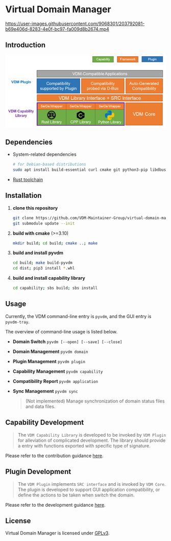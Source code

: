 # Virtual Domain Manager



https://user-images.githubusercontent.com/9068301/203792081-b69e406d-8283-4e0f-bc97-fa009d8b2674.mp4



## Introduction
<p align="center">
  <img src="./previews/structure.png" width="650px" />
</p> 



## Dependencies

- System-related dependencies
  ```bash
  # for Debian-based distributions
  sudo apt install build-essential curl cmake git python3-pip libdbus-1-dev libglib2.0-dev
  ```

- [Rust toolchain](https://www.rust-lang.org/tools/install)

## Installation

1. **clone this repository**

   ```bash
   git clone https://github.com/VDM-Maintainer-Group/virtual-domain-manager.git --depth=1
   git submodule update --init
   ```

2. **build with cmake** (>=3.10)

   ```bash
   mkdir build; cd build; cmake ..; make
   ```

3. **build and install pyvdm**

   ```bash
   cd build; make build-pyvdm
   cd dist; pip3 install *.whl
   ```

4. **build and install capability library**

    ```bash
    cd capability; sbs build; sbs install
    ```

## Usage

Currently, the VDM command-line entry is `pyvdm`, and the GUI entry is `pyvdm-tray`.

The overview of command-line usage is listed below.

- **Domain Switch** `pyvdm [--open] [--save] [--close]`

- **Domain Management** `pyvdm domain`

- **Plugin Management** `pyvdm plugin`

- **Capability Management** `pyvdm capability`

- **Compatibility Report** `pyvdm application`

- **Sync Management** `pyvdm sync`
  > (Not implemented) Manage synchronization of domain status files and data files.

## Capability Development

> The `VDM Capability Library` is developed to be invoked by `VDM Plugin` for alleviation of complicated development.
> The library should provide a entry with functions exported with specific type of signature.

Please refer to the contribution guidance [here](https://github.com/VDM-Maintainer-Group/vdm-capability-library/blob/main/CONTRIBUTING.md).

## Plugin Development

> The `VDM Plugin` implements `SRC interface` and is invoked by `VDM Core`.
> The plugin is developed to support GUI application compatibility, or define the actions to be taken when switch the domain.

Please refer to the development guidance [here](https://github.com/VDM-Maintainer-Group/vdm-plugin-template/blob/master/CONTRIBUTING.md).


## License

Virtual Domain Manager is licensed under [GPLv3](LICENSE).
